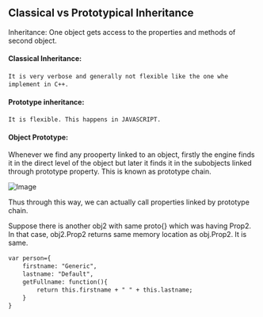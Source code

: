 ## Classical vs Prototypical Inheritance

Inheritance: One object gets access to the properties and methods of second object.

#### Classical Inheritance:
    It is very verbose and generally not flexible like the one whe implement in C++.

#### Prototype inheritance:
    It is flexible. This happens in JAVASCRIPT.

#### Object Prototype:

Whenever we find any prooperty linked to an object, firstly the engine finds it in the direct level of the object but later it finds it in the subobjects linked through prototype property. 
This is known as prototype chain.

![Image](..\_includes\Proto.png)

Thus through this way, we can actually call properties linked by prototype chain.

Suppose there is another obj2 with same proto{} which was having Prop2. In that case, obj2.Prop2 returns same memory location as obj.Prop2. It is same.

```
var person={
    firstname: "Generic",
    lastname: "Default",
    getFullname: function(){
        return this.firstname + " " + this.lastname;
    }
}
